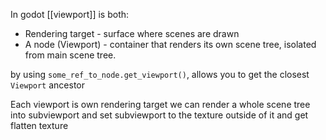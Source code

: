 In godot [[viewport]] is both:
- Rendering target - surface where scenes are drawn
- A node (Viewport) - container that renders its own scene tree, isolated from main scene tree.

by using `some_ref_to_node.get_viewport()`, allows you to get the closest `Viewport` ancestor

Each viewport is own rendering target
we can render a whole scene tree into subviewport and set subviewport to the texture outside of it and get flatten texture



